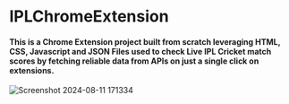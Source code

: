 # IPLChromeExtension

#### This is a Chrome Extension project built from scratch leveraging HTML, CSS, Javascript and JSON Files used to check Live IPL Cricket match scores by fetching reliable data from APIs on just a single click on extensions.

![Screenshot 2024-08-11 171334](https://github.com/user-attachments/assets/8ebbe284-8894-443c-adb9-eade6fda222f)
